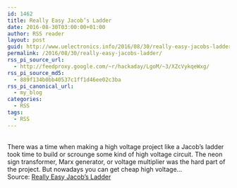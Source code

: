```yaml
---
id: 1462
title: Really Easy Jacob’s Ladder
date: 2016-08-30T03:00:00+01:00
author: RSS reader
layout: post
guid: http://www.uelectronics.info/2016/08/30/really-easy-jacobs-ladder/
permalink: /2016/08/30/really-easy-jacobs-ladder/
rss_pi_source_url:
  - http://feedproxy.google.com/~r/hackaday/LgoM/~3/XZcVykqeWxg/
rss_pi_source_md5:
  - 889f134b0bb40537c1ff1d46ee02c3ba
rss_pi_canonical_url:
  - my_blog
categories:
  - RSS
tags:
  - RSS
---
```

&#013;  
There was a time when making a high voltage project like a Jacob’s ladder took time to build or scrounge some kind of high voltage circuit. The neon sign transformer, Marx generator, or voltage multiplier was the hard part of the project. But nowadays you can get cheap high voltage…&#013;  
Source: <a href="http://feedproxy.google.com/~r/hackaday/LgoM/~3/XZcVykqeWxg/" target="_blank">Really Easy Jacob’s Ladder</a>